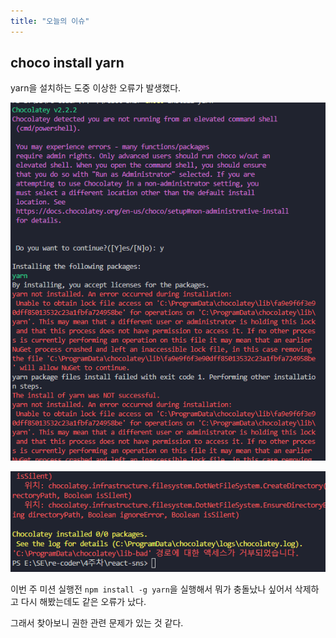 ```yaml
---
title: "오늘의 이슈"
---
```


## choco install yarn

yarn을 설치하는 도중 이상한 오류가 발생했다.

![image-20240917214528915](../../images/2024-09-17-choco/image-20240917214528915.png)

![image-20240917214539484](../../images/2024-09-17-choco/image-20240917214539484.png)



이번 주 미션 실행전 `npm install -g yarn`을 실행해서 뭐가 충돌났나 싶어서 삭제하고 다시 해봤는데도 같은 오류가 났다.



그래서 찾아보니 권한 관련 문제가 있는 것 같다.